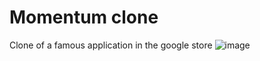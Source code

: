 # Momentum clone 
Clone of a famous application in the google store
![image](https://user-images.githubusercontent.com/98388395/176655083-7cb7f840-b8ec-4cc5-8367-92663252250e.png)
